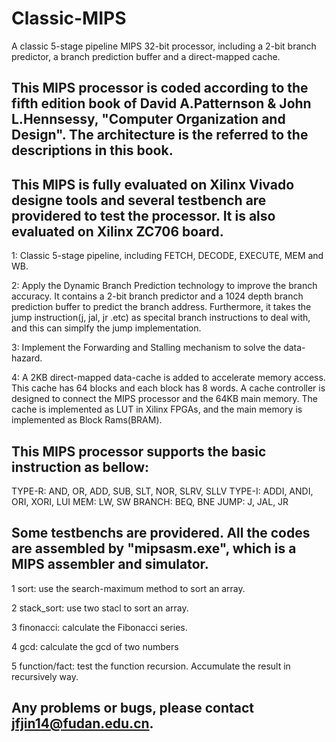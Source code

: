 # Classic-MIPS
A classic 5-stage pipeline MIPS 32-bit processor, including a 2-bit branch predictor, a branch prediction buffer and a direct-mapped cache.

## This MIPS processor is coded according to the fifth edition book of David A.Patternson & John L.Hennsessy, "Computer Organization and Design". The architecture is the referred to the descriptions in this book.

## This MIPS is fully evaluated on Xilinx Vivado designe tools and several testbench are providered to test the processor. It is also evaluated on Xilinx ZC706 board.
1: Classic 5-stage pipeline, including FETCH, DECODE, EXECUTE, MEM and WB.

2: Apply the Dynamic Branch Prediction technology to improve the branch accuracy. It contains a 2-bit branch predictor and a 1024 depth branch prediction buffer to predict the branch address. Furthermore, it takes the jump instruction(j, jal, jr .etc) as specital branch instructions to deal with, and this can simplfy the jump implementation.

3: Implement the Forwarding and Stalling mechanism to solve the data-hazard.

4: A 2KB direct-mapped data-cache is added to accelerate memory access. This cache has 64 blocks and each block has 8 words. A cache controller is designed to connect the MIPS processor and the 64KB main memory. The cache is implemented as LUT in Xilinx FPGAs, and the main memory is implemented as Block Rams(BRAM).

## This MIPS processor supports the basic instruction as bellow:
TYPE-R: AND, OR, ADD, SUB, SLT, NOR, SLRV, SLLV
TYPE-I: ADDI, ANDI, ORI, XORI, LUI
MEM: LW, SW
BRANCH: BEQ, BNE
JUMP: J, JAL, JR

## Some testbenchs are providered. All the codes are assembled by "mipsasm.exe", which is a MIPS assembler and simulator.
1 sort: use the search-maximum method to sort an array.

2 stack_sort: use two stacl to sort an array.

3 finonacci: calculate the Fibonacci series.

4 gcd: calculate the gcd of two numbers

5 function/fact: test the function recursion. Accumulate the result in recursively way.

## Any problems or bugs, please contact jfjin14@fudan.edu.cn.

